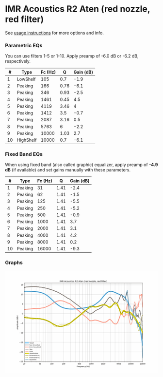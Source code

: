 # IMR Acoustics R2 Aten (red nozzle, red filter)
See [usage instructions](https://github.com/jaakkopasanen/AutoEq#usage) for more options and info.

### Parametric EQs
You can use filters 1-5 or 1-10. Apply preamp of -6.0 dB or -6.2 dB, respectively.

|   # | Type      |   Fc (Hz) |    Q |   Gain (dB) |
|-----|-----------|-----------|------|-------------|
|   1 | LowShelf  |       105 | 0.7  |        -1.9 |
|   2 | Peaking   |       166 | 0.76 |        -6.1 |
|   3 | Peaking   |       346 | 0.93 |        -2.5 |
|   4 | Peaking   |      1461 | 0.45 |         4.5 |
|   5 | Peaking   |      4119 | 3.46 |         4   |
|   6 | Peaking   |      1412 | 3.5  |        -0.7 |
|   7 | Peaking   |      2087 | 3.16 |         0.5 |
|   8 | Peaking   |      5763 | 6    |        -2.2 |
|   9 | Peaking   |     10000 | 1.03 |         2.7 |
|  10 | HighShelf |     10000 | 0.7  |        -6.1 |

### Fixed Band EQs
When using fixed band (also called graphic) equalizer, apply preamp of **-4.9 dB** (if available) and set gains manually with these parameters.

|   # | Type    |   Fc (Hz) |    Q |   Gain (dB) |
|-----|---------|-----------|------|-------------|
|   1 | Peaking |        31 | 1.41 |        -2.4 |
|   2 | Peaking |        62 | 1.41 |        -1.5 |
|   3 | Peaking |       125 | 1.41 |        -5.5 |
|   4 | Peaking |       250 | 1.41 |        -5.2 |
|   5 | Peaking |       500 | 1.41 |        -0.9 |
|   6 | Peaking |      1000 | 1.41 |         3.7 |
|   7 | Peaking |      2000 | 1.41 |         3.1 |
|   8 | Peaking |      4000 | 1.41 |         4.2 |
|   9 | Peaking |      8000 | 1.41 |         0.2 |
|  10 | Peaking |     16000 | 1.41 |        -9.3 |

### Graphs
![](./IMR%20Acoustics%20R2%20Aten%20(red%20nozzle,%20red%20filter).png)
